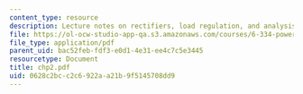 ```yaml
---
content_type: resource
description: Lecture notes on rectifiers, load regulation, and analysis methods.
file: https://ol-ocw-studio-app-qa.s3.amazonaws.com/courses/6-334-power-electronics-spring-2007/0628c2bcc2c6922aa21b9f5145708dd9_chp2.pdf
file_type: application/pdf
parent_uid: bac52feb-fdf3-e0d1-4e31-ee4c7c5e3445
resourcetype: Document
title: chp2.pdf
uid: 0628c2bc-c2c6-922a-a21b-9f5145708dd9
---
```


